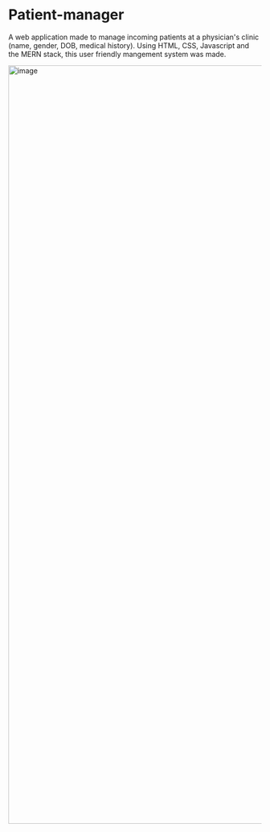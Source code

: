 # Patient-manager
A web application made to manage incoming patients at a physician's clinic (name, gender, DOB, medical history). Using HTML, CSS, Javascript and the MERN stack, this user friendly mangement system was made. 

<img width="1511" alt="image" src="https://github.com/emilyniee/Patient-manager/assets/116975786/9e9c17a1-117e-4bd0-a86d-96381bb00d17">
